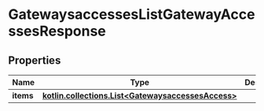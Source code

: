 
# GatewaysaccessesListGatewayAccessesResponse

## Properties
Name | Type | Description | Notes
------------ | ------------- | ------------- | -------------
**items** | [**kotlin.collections.List&lt;GatewaysaccessesAccess&gt;**](GatewaysaccessesAccess.md) |  | 



